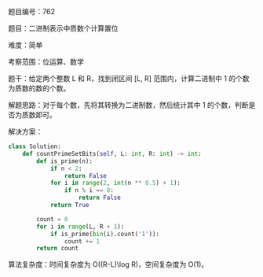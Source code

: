 题目编号：762

题目：二进制表示中质数个计算置位

难度：简单

考察范围：位运算、数学

题干：给定两个整数 L 和 R，找到闭区间 [L, R] 范围内，计算二进制中 1 的个数为质数的数的个数。

解题思路：对于每个数，先将其转换为二进制数，然后统计其中 1 的个数，判断是否为质数即可。

解决方案：

```python
class Solution:
    def countPrimeSetBits(self, L: int, R: int) -> int:
        def is_prime(n):
            if n < 2:
                return False
            for i in range(2, int(n ** 0.5) + 1):
                if n % i == 0:
                    return False
            return True

        count = 0
        for i in range(L, R + 1):
            if is_prime(bin(i).count('1')):
                count += 1
        return count
```

算法复杂度：时间复杂度为 O((R-L)\log R)，空间复杂度为 O(1)。